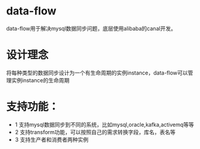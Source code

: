 # data-flow

data-flow用于解决mysql数据同步问题，底层使用alibaba的canal开发。

# 设计理念
将每种类型的数据同步设计为一个有生命周期的实例instance，data-flow可以管理实例instance的生命周期

# 支持功能：
* 1 支持mysql数据同步到不同的系统，比如mysql,oracle,kafka,activemq等等
* 2 支持transform功能，可以按照自己的需求转换字段，库名，表名等
* 3 支持生产者和消费者两种实例
